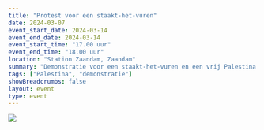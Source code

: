 ```yaml
---
title: "Protest voor een staakt-het-vuren"
date: 2024-03-07
event_start_date: 2024-03-14
event_end_date: 2024-03-14
event_start_time: "17.00 uur"
event_end_time: "18.00 uur"
location: "Station Zaandam, Zaandam"
summary: "Demonstratie voor een staakt-het-vuren en een vrij Palestina."
tags: ["Palestina", "demonstratie"]
showBreadcrumbs: false
layout: event
type: event
---
```


![](/img/...)